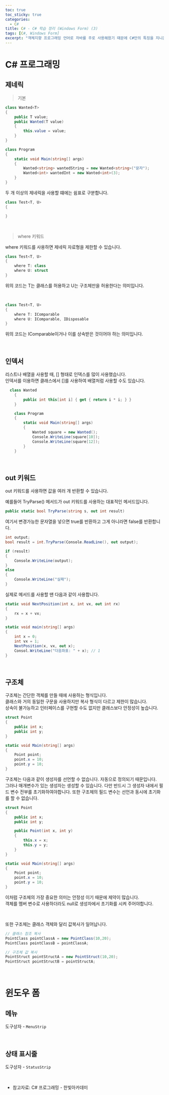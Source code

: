 ```yaml
---
toc: true
toc_sticky: true
categories:
  - C#
title: C# - C# 학습 정리 (Windows Form) (3)
tags: [C#, Windows Form]
excerpt: "객체지향 프로그래밍 언어로 자바를 주로 사용해왔기 때문에 C#만의 특징을 지니는 문법위주로 포스팅하겠습니다."
---
```


# C# 프로그래밍

## 제네릭

> 기본

```c#
class Wanted<T>
{
    public T value;
    public Wanted(T value)
    {
        this.value = value;
    }
}

class Program
{
    static void Main(string[] args)
    {
        Wanted<string> wantedString = new Wanted<string>("문자");
        Wanted<int> wantedInt = new Wanted<int>(3);
    }
}
```

두 개 이상의 제네릭을 사용할 떄에는 쉼표로 구분합니다.

```c#
class Test<T, U>
{

}
```

<br>

> where 키워드

where 키워드를 사용하면 제네릭 자료형을 제한할 수 있습니다.  

```c#
class Test<T, U>
{
    where T: class
    where U: struct
}
```

위의 코드는 T는 클래스를 허용하고 U는 구조체만을 허용한다는 의미입니다.

<br>

```c#
class Test<T, U>
{
    where T: IComparable
    where U: IComparable, IDisposable
}
```

위의 코드는 IComparable이거나 이를 상속받은 것이어야 하는 의미입니다.

<br>

## 인덱서

리스트나 배열을 사용할 때, [] 형태로 인덱스를 많이 사용했습니다.  
인덱서를 이용하면 클래스에서 []를 사용하여 배열처럼 사용할 수도 있습니다.

```c#
  class Wanted
    {
        public int this[int i] { get { return i * i; } }
    }

    class Program
    {
        static void Main(string[] args)
        {
            Wanted square = new Wanted();
            Console.WriteLine(square[10]);
            Console.WriteLine(square[12]);
        }
    }
```

<br>

## out 키워드

out 키워드를 사용하면 값을 여러 개 반환할 수 있습니다.  

예를들어 TryParse() 메서드가 out 키워드를 사용하는 대표적인 메서드입니다.

```c#
public static bool TryParse(string s, out int result)
```

여기서 변경가능한 문자열을 넣으면 true를 반환하고 그게 아니라면 false를 반환합니다.

```c#
int output;
bool result = int.TryParse(Console.ReadLine(), out output);

if (result)
{
    Console.WriteLine(output);
}
else
{
    Console.WriteLine("실패");
}
```

실제로 메서드를 사용할 땐 다음과 같이 사용합니다.

```c#
static void NextPosition(int x, int vx, out int rx)
{
    rx = x + vx;
}

static void main(string[] args)
{
    int x = 0;
    int vx = 1;
    NextPosition(x, vx, out x);
    Consol.WriteLine("다음좌표: " + x); // 1
}
```

<br>

## 구조체

구조체는 간단한 객체를 만들 때에 사용하는 형식입니다.  
클래스와 거의 동일한 구문을 사용하지만 복사 형식이 다르고 제한이 많습니다.  
상속이 불가능하고 인터페이스를 구현할 수도 없지만 클래스보다 안정성이 높습니다.

```c#
struct Point
{
    public int x;
    public int y;
}

static void Main(string[] args)
{
    Point point;
    point.x = 10;
    point.y = 10;
}
```

구조체는 다음과 같이 생성자를 선언할 수 없습니다. 자동으로 정의되기 때문입니다.  
그러나 매개변수가 있는 생성자는 생성할 수 있습니다. 다만 반드시 그 생성자 내에서 필드 변수 전부를 초기화하여야합니다.
또한 구조체의 필드 변수는 선언과 동시에 초기화를 할 수 없습니다.

```c#
struct Point
{
    public int x;
    public int y;

    public Point(int x, int y)
    {
        this.x = x;
        this.y = y;
    }
}

static void Main(string[] args)
{
    Point point;
    point.x = 10;
    point.y = 10;
}
```

이처럼 구조체의 가장 중요한 의미는 안정성 이기 때문에 제약이 많습니다.  
객체를 멤버 변수로 사용하더라도 null로 생성자에서 초기화를 시켜 주어야합니다.

<br>

또한 구조체는 클래스 객체와 달리 값복사가 일어납니다.

```c#
// 클래스 참조 복사
PointClass pointClassA = new PointClass(10,20);
PointClass pointClassB = pointClassA; 

// 구조체 값 복사
PointStruct pointStructA = new PointStruct(10,20);
PointStruct pointStructB = pointStructA;
```

<br>

# 윈도우 폼

## 메뉴

도구상자 - `MenuStrip`

<br>

## 상태 표시줄

도구상자 - `StatusStrip`

<br>

- 참고자료: C# 프로그래밍 - 한빛아카데미
